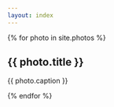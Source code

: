 ```yaml
---
layout: index
---
```

<section id="thumbnails">{% for photo in site.photos %}
  <article>
    <a class="thumbnail" href="{{ photo.image }}" data-position="left center"><img src="{{ photo.thumbnail }}" alt="" /></a>
    <h2>{{ photo.title }}</h2>
    <p>{{ photo.caption }}</p>
  </article>
{% endfor %}</section>
